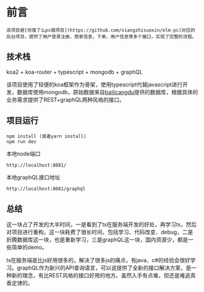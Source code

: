 # 前言

    该项目是[仿饿了么pc端项目](https://github.com/xiangzhisuoxin/elm-pc)对应的后台项目，提供了用户登录注册，商家信息，下单，用户信息等多个接口，实现了完整的流程。

## 技术栈

koa2 + koa-router + typescript + mongodb + graphQL

该项目使用了轻便的koa框架作为骨架，使用typescript代替javascript进行开发，数据库使用mongodb，原始数据来自[bailicangdu](https://github.com/bailicangdu/node-elm)提供的数据库，根据具体的业务需求提供了REST+graphQL两种风格的接口。

## 项目运行

```
npm install (或者yarn install)
npm run dev
```

本地node端口
```
http://localhost:8081/
```

本地graphQL接口地址
```
http://localhost:8081/graphql
```

## 总结

这一块占了开发的大半时间，一是看到了ts在服务端开发的好处，再学习ts，然后对项目进行重构，这一块耗费了很长时间，包括学习、代码改变、debug，二是折腾数据库这一块，也是重新学习，三是graphQL这一块，国内资源少，都是一些简单的demo。

ts在服务端是比js好用很多的，解决了很多js的痛点，有java、c#的经验会很好学习。graphQL作为新兴的API查询语言，可以说提供了全新的接口解决方案，是一种新的理念，有比REST风格的接口好用的地方。虽然入手有点难，但还是难逃真香定律的。